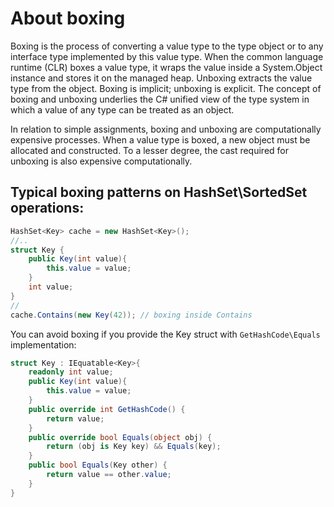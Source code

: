 ﻿# About boxing

Boxing is the process of converting a value type to the type object or to any interface type 
implemented by this value type. When the common language runtime (CLR) boxes a value type, it 
wraps the value inside a System.Object instance and stores it on the managed heap. Unboxing 
extracts the value type from the object. Boxing is implicit; unboxing is explicit. The concept 
of boxing and unboxing underlies the C# unified view of the type system in which a value of 
any type can be treated as an object.

In relation to simple assignments, boxing and unboxing are computationally expensive processes. 
When a value type is boxed, a new object must be allocated and constructed. To a lesser degree, 
the cast required for unboxing is also expensive computationally.

## Typical boxing patterns on HashSet\SortedSet operations:

```cs
HashSet<Key> cache = new HashSet<Key>();
//..
struct Key {
    public Key(int value){
        this.value = value;
    }
    int value;
}
//
cache.Contains(new Key(42)); // boxing inside Contains
```

You can avoid boxing if you provide the Key struct with `GetHashCode\Equals` implementation:

```cs
struct Key : IEquatable<Key>{
    readonly int value;
    public Key(int value){
        this.value = value;
    }
    public override int GetHashCode() {
        return value;
    }
    public override bool Equals(object obj) {
        return (obj is Key key) && Equals(key);
    }
    public bool Equals(Key other) {
        return value == other.value;
    }
}
```